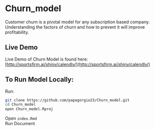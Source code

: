 # Churn_model

Customer churn is a pivotal model for any subscription based company. Understanding the factors of churn and how to prevent it will improve profitability. 

## Live Demo

Live Demo of Churn Model is found here: [http://sportsfirm.ai/shiny/calendly/](http://sportsfirm.ai/shiny/calendly/)


## To Run Model Locally:

Run:
```bash
git clone https://github.com/papagorgio23/Churn_model.git
cd Churn_model
open Churn_model.Rproj
```

Open `index.Rmd`  
Run Document 
